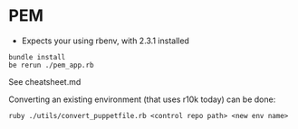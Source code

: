 # PEM

- Expects your using rbenv, with 2.3.1 installed

```
bundle install
be rerun ./pem_app.rb
```

See cheatsheet.md


Converting an existing environment (that uses r10k today) can be done:
```
ruby ./utils/convert_puppetfile.rb <control repo path> <new env name>
```


